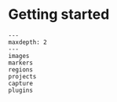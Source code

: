 # Getting started

```{toctree}
---
maxdepth: 2
---
images
markers
regions
projects
capture
plugins
```